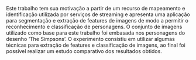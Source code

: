 Este trabalho tem sua motivação a partir de um recurso de mapeamento e identificação utilizada por serviços de streaming e apresenta uma aplicação para segmentação e extração de features de imagens de modo a permitir o reconhecimento e classificação de personagens. O conjunto de imagens utilizado como base para este trabalho foi embasada nos personagens do desenho ‘The Simpsons’. O experimento consistiu em utilizar algumas técnicas para extração de features e classificação de imagens, ao final foi possível realizar um estudo comparativo dos resultados obtidos.
